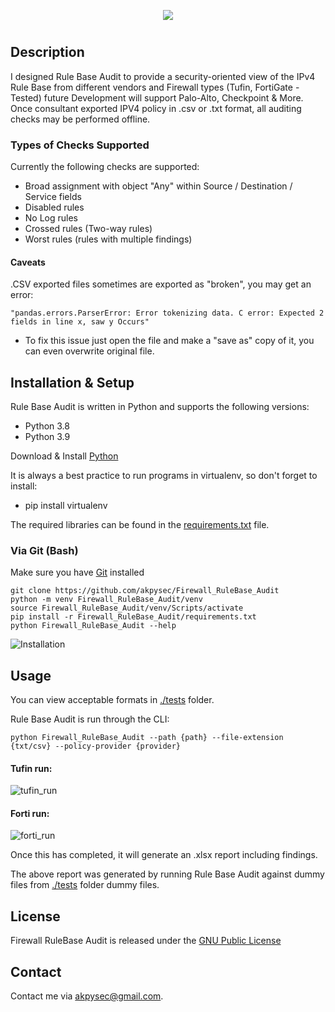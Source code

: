<p align="center">
  <img src="https://user-images.githubusercontent.com/48283299/135764873-62804f9f-a58d-45ec-a1b2-0c33b04c31f1.png"/>
</p>

#

## Description

I designed Rule Base Audit to provide a security-oriented view of the IPv4 Rule Base from different vendors and 
Firewall types (Tufin, FortiGate - Tested) future Development will support Palo-Alto, Checkpoint & More. 
Once consultant exported IPV4 policy in .csv or .txt format, all auditing checks may be performed offline.

### Types of Checks Supported

Currently the following checks are supported:

- Broad assignment with object "Any" within Source / Destination / Service fields
- Disabled rules
- No Log rules
- Crossed rules (Two-way rules)
- Worst rules (rules with multiple findings)

#### Caveats
.CSV exported files sometimes are exported as "broken", you may get an error:

    "pandas.errors.ParserError: Error tokenizing data. C error: Expected 2 fields in line x, saw y Occurs"

- To fix this issue just open the file and make a "save as" copy of it, 
you can even overwrite original file.

## Installation & Setup
Rule Base Audit is written in Python and supports the following versions:
* Python 3.8
* Python 3.9

Download & Install [Python](https://www.python.org/downloads/)

It is always a best practice to run programs in virtualenv, so don't forget to install:
* pip install virtualenv

The required libraries can be found in the 
[requirements.txt](https://github.com/akpysec/Firewall_RuleBase_Audit/blob/master/requirements.txt) file.

[comment]: <> (### Via PIP &#40;UNDER CONSTRUCTION - NOT YET AT PYPI&#41;)
    
[comment]: <> (    python -m venv Firewall_RuleBase_Audit/venv)

[comment]: <> (    source Firewall_RuleBase_Audit/venv/Scripts/activate)

[comment]: <> (    pip install Firewall_RuleBase_Audit)

[comment]: <> (    Firewall_RuleBase_Audit --help)

### Via Git (Bash)
Make sure you have [Git](https://git-scm.com/downloads) installed 

    git clone https://github.com/akpysec/Firewall_RuleBase_Audit
    python -m venv Firewall_RuleBase_Audit/venv
    source Firewall_RuleBase_Audit/venv/Scripts/activate
    pip install -r Firewall_RuleBase_Audit/requirements.txt
    python Firewall_RuleBase_Audit --help

![Installation](https://user-images.githubusercontent.com/48283299/139966956-d66968b4-37f9-405f-b9e9-7735ae572d6c.gif)

## Usage
You can view acceptable formats in 
[./tests](https://github.com/akpysec/Firewall_RuleBase_Audit/tree/master/tests) folder.

Rule Base Audit is run through the CLI:

    python Firewall_RuleBase_Audit --path {path} --file-extension {txt/csv} --policy-provider {provider}

#### Tufin run:

![tufin_run](https://user-images.githubusercontent.com/48283299/139966962-397cb001-97c9-4480-9478-32466514b758.gif)

#### Forti run:

![forti_run](https://user-images.githubusercontent.com/48283299/139966971-75856343-ecb2-4a65-b0e6-182750383462.gif)

Once this has completed, it will generate an .xlsx report including findings.

The above report was generated by running Rule Base Audit against dummy files 
from [./tests](https://github.com/akpysec/Firewall_RuleBase_Audit/tree/master/tests) folder dummy files.

## License
Firewall RuleBase Audit is released under the
[GNU Public License](https://github.com/akpysec/Firewall_RuleBase_Audit/LICENSE)

## Contact
Contact me via <akpysec@gmail.com>.

[comment]: <> ([^1]: )

